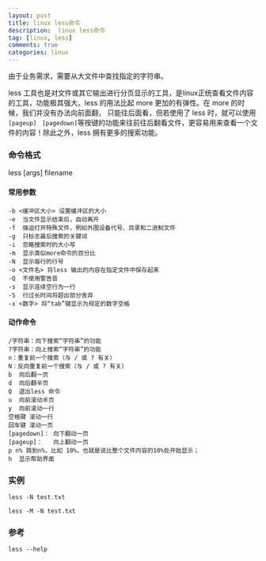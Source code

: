 ```yaml
---
layout: post
title: linux less命令
description:  linux less命令
tag: [linux, less]
comments: true
categories: linux
---
```


由于业务需求，需要从大文件中查找指定的字符串。  

less 工具也是对文件或其它输出进行分页显示的工具，是linux正统查看文件内容的工具，功能极其强大。less 的用法比起 more 更加的有弹性。在 more 的时候，我们并没有办法向前面翻， 只能往后面看，但若使用了 less 时，就可以使用 `[pageup] ` ` [pagedown] `等按键的功能来往前往后翻看文件，更容易用来查看一个文件的内容！除此之外，less 拥有更多的搜索功能。

<!-- more -->

### 命令格式 

less [args] filename


#### 常用参数

 
    -b <缓冲区大小> 设置缓冲区的大小
    -e  当文件显示结束后，自动离开
    -f  强迫打开特殊文件，例如外围设备代号、目录和二进制文件
    -g  只标志最后搜索的关键词
    -i  忽略搜索时的大小写
    -m  显示类似more命令的百分比
    -N  显示每行的行号
    -o <文件名> 将less 输出的内容在指定文件中保存起来
    -Q  不使用警告音
    -s  显示连续空行为一行
    -S  行过长时间将超出部分舍弃
    -x <数字> 将“tab”键显示为规定的数字空格
    
#### 动作命令    
    
    /字符串：向下搜索“字符串”的功能
    ?字符串：向上搜索“字符串”的功能
    n：重复前一个搜索（与 / 或 ? 有关）
    N：反向重复前一个搜索（与 / 或 ? 有关）
    b  向后翻一页
    d  向后翻半页
    Q  退出less 命令
    u  向前滚动半页
    y  向前滚动一行
    空格键 滚动一行
    回车键 滚动一页
    [pagedown]： 向下翻动一页
    [pageup]：   向上翻动一页
    p n% 跳到n%，比如 10%，也就是说比整个文件内容的10%处开始显示；
    h  显示帮助界面


### 实例 

`less -N test.txt`

`less -M -N test.txt`



### 参考

`less --help`